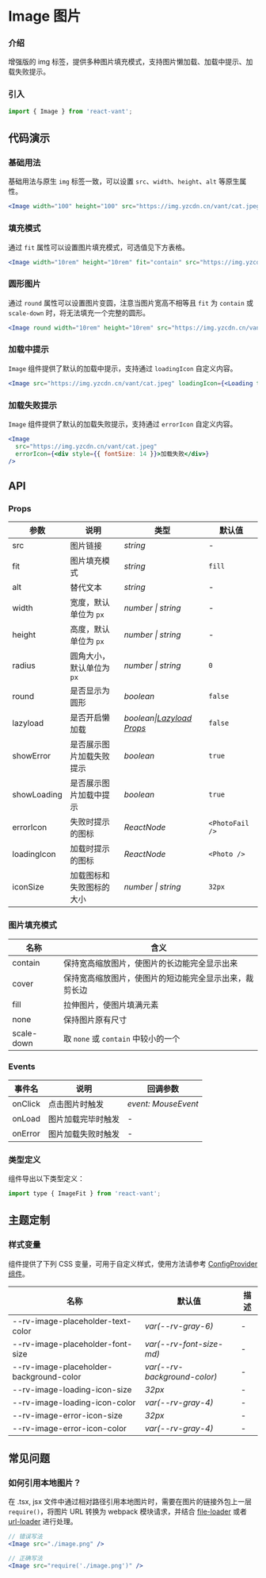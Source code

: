 # Image 图片

### 介绍

增强版的 img 标签，提供多种图片填充模式，支持图片懒加载、加载中提示、加载失败提示。

### 引入

```js
import { Image } from 'react-vant';
```

## 代码演示

### 基础用法

基础用法与原生 `img` 标签一致，可以设置 `src`、`width`、`height`、`alt` 等原生属性。

```jsx
<Image width="100" height="100" src="https://img.yzcdn.cn/vant/cat.jpeg" />
```

### 填充模式

通过 `fit` 属性可以设置图片填充模式，可选值见下方表格。

```jsx
<Image width="10rem" height="10rem" fit="contain" src="https://img.yzcdn.cn/vant/cat.jpeg" />
```

### 圆形图片

通过 `round` 属性可以设置图片变圆，注意当图片宽高不相等且 `fit` 为 `contain` 或 `scale-down` 时，将无法填充一个完整的圆形。

```jsx
<Image round width="10rem" height="10rem" src="https://img.yzcdn.cn/vant/cat.jpeg" />
```

### 加载中提示

`Image` 组件提供了默认的加载中提示，支持通过 `loadingIcon` 自定义内容。

```jsx
<Image src="https://img.yzcdn.cn/vant/cat.jpeg" loadingIcon={<Loading type="spinner" />} />
```

### 加载失败提示

`Image` 组件提供了默认的加载失败提示，支持通过 `errorIcon` 自定义内容。

```jsx
<Image
  src="https://img.yzcdn.cn/vant/cat.jpeg"
  errorIcon={<div style={{ fontSize: 14 }}>加载失败</div>}
/>
```

## API

### Props

| 参数 | 说明 | 类型 | 默认值 |
| --- | --- | --- | --- |
| src | 图片链接 | _string_ | - |
| fit | 图片填充模式 | _string_ | `fill` |
| alt | 替代文本 | _string_ | - |
| width | 宽度，默认单位为 `px` | _number \| string_ | - |
| height | 高度，默认单位为 `px` | _number \| string_ | - |
| radius | 圆角大小，默认单位为 `px` | _number \| string_ | `0` |
| round | 是否显示为圆形 | _boolean_ | `false` |
| lazyload | 是否开启懒加载 | _boolean\|[Lazyload Props](/#/zh-CN/lazyload)_ | `false` |
| showError | 是否展示图片加载失败提示 | _boolean_ | `true` |
| showLoading | 是否展示图片加载中提示 | _boolean_ | `true` |
| errorIcon | 失败时提示的图标 | _ReactNode_ | `<PhotoFail />` |
| loadingIcon | 加载时提示的图标 | _ReactNode_ | `<Photo />` |
| iconSize | 加载图标和失败图标的大小 | _number \| string_ | `32px` |

### 图片填充模式

| 名称       | 含义                                                   |
| ---------- | ------------------------------------------------------ |
| contain    | 保持宽高缩放图片，使图片的长边能完全显示出来           |
| cover      | 保持宽高缩放图片，使图片的短边能完全显示出来，裁剪长边 |
| fill       | 拉伸图片，使图片填满元素                               |
| none       | 保持图片原有尺寸                                       |
| scale-down | 取 `none` 或 `contain` 中较小的一个                    |

### Events

| 事件名  | 说明               | 回调参数            |
| ------- | ------------------ | ------------------- |
| onClick | 点击图片时触发     | _event: MouseEvent_ |
| onLoad  | 图片加载完毕时触发 | -                   |
| onError | 图片加载失败时触发 | -                   |

### 类型定义

组件导出以下类型定义：

```js
import type { ImageFit } from 'react-vant';
```

## 主题定制

### 样式变量

组件提供了下列 CSS 变量，可用于自定义样式，使用方法请参考 [ConfigProvider 组件](#/zh-CN/config-provider)。

| 名称                                    | 默认值                       | 描述 |
| --------------------------------------- | ---------------------------- | ---- |
| --rv-image-placeholder-text-color       | _var(--rv-gray-6)_           | -    |
| --rv-image-placeholder-font-size        | _var(--rv-font-size-md)_     | -    |
| --rv-image-placeholder-background-color | _var(--rv-background-color)_ | -    |
| --rv-image-loading-icon-size            | _32px_                       | -    |
| --rv-image-loading-icon-color           | _var(--rv-gray-4)_           | -    |
| --rv-image-error-icon-size              | _32px_                       | -    |
| --rv-image-error-icon-color             | _var(--rv-gray-4)_           | -    |

## 常见问题

### 如何引用本地图片？

在 .tsx, jsx 文件中通过相对路径引用本地图片时，需要在图片的链接外包上一层 `require()`，将图片 URL 转换为 webpack 模块请求，并结合 [file-loader](https://github.com/webpack-contrib/file-loader) 或者 [url-loader](https://github.com/webpack-contrib/url-loader) 进行处理。

```jsx
// 错误写法
<Image src="./image.png" />

// 正确写法
<Image src="require('./image.png')" />
```
